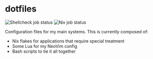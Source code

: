 # dotfiles
![Shellcheck job status](https://github.com/louib/dotfiles/workflows/shellcheck/badge.svg)
![Nix job status](https://github.com/louib/dotfiles/workflows/nix/badge.svg)

Configuration files for my main systems. This is currently composed of:
* Nix flakes for applications that require special treatment
* Some Lua for my NeoVim config
* Bash scripts to tie it all together
